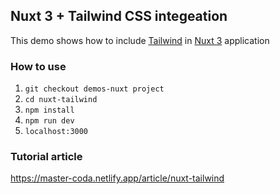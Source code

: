 ## Nuxt 3 + Tailwind CSS integeation
This demo shows how to include [Tailwind](https://tailwindcss.com/) in [Nuxt 3](https://nuxtjs.org/) application

### How to use
1. `git checkout demos-nuxt project`
2. `cd nuxt-tailwind`
3. `npm install`
4. `npm run dev` 
5. `localhost:3000` 

### Tutorial article
https://master-coda.netlify.app/article/nuxt-tailwind
